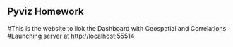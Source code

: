 ## Pyviz Homework

#This is the website to llok the Dashboard with Geospatial and Correlations
#Launching server at http://localhost:55514
